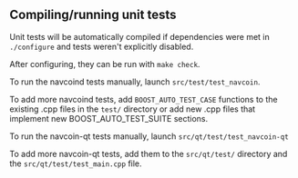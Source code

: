 Compiling/running unit tests
------------------------------------

Unit tests will be automatically compiled if dependencies were met in `./configure`
and tests weren't explicitly disabled.

After configuring, they can be run with `make check`.

To run the navcoind tests manually, launch `src/test/test_navcoin`.

To add more navcoind tests, add `BOOST_AUTO_TEST_CASE` functions to the existing
.cpp files in the `test/` directory or add new .cpp files that
implement new BOOST_AUTO_TEST_SUITE sections.

To run the navcoin-qt tests manually, launch `src/qt/test/test_navcoin-qt`

To add more navcoin-qt tests, add them to the `src/qt/test/` directory and
the `src/qt/test/test_main.cpp` file.
